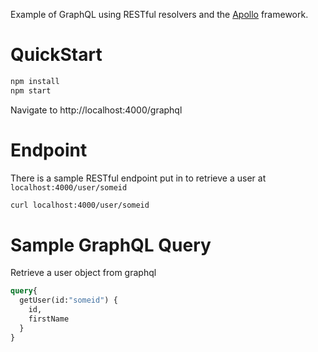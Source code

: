 Example of GraphQL using RESTful resolvers and the [Apollo](https://www.apollographql.com/) framework.

# QuickStart

```bash
npm install
npm start
```

Navigate to http://localhost:4000/graphql


# Endpoint

There is a sample RESTful endpoint put in to retrieve a user at `localhost:4000/user/someid`
```bash
curl localhost:4000/user/someid
```

# Sample GraphQL Query
Retrieve a user object from graphql
```graphql
query{
  getUser(id:"someid") {
    id,
    firstName
  }
}
```
